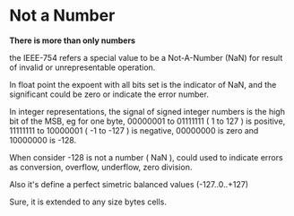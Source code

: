 
# Not a Number

__There is more than only numbers__

the IEEE-754 refers a special value to be a Not-A-Number 
(NaN) for result of invalid or unrepresentable operation. 

In float point the expoent with all bits set is the indicator of NaN, 
and the significant could be zero or indicate the error number.

In integer representations, the signal of signed integer numbers 
is the high bit of the MSB, eg for one byte, 
    00000001 to 01111111 ( 1 to 127 ) is positive, 
    11111111 to 10000001 ( -1 to -127 ) is negative, 
    00000000 is zero and 10000000 is -128. 

When consider -128 is not a number ( NaN ), could used to indicate 
errors as conversion, overflow, underflow, zero division.

Also it's define a perfect simetric balanced values (-127..0..+127)

Sure, it is extended to any size bytes cells. 


